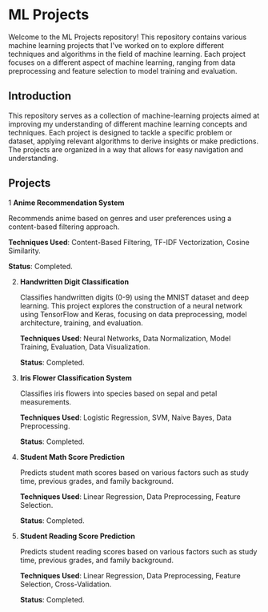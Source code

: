 # ML Projects
Welcome to the ML Projects repository! This repository contains various machine learning projects that I've worked on to explore different techniques and algorithms in the field of machine learning. Each project focuses on a different aspect of machine learning, ranging from data preprocessing and feature selection to model training and evaluation.

## Introduction
This repository serves as a collection of machine-learning projects aimed at improving my understanding of different machine learning concepts and techniques. Each project is designed to tackle a specific problem or dataset, applying relevant algorithms to derive insights or make predictions. The projects are organized in a way that allows for easy navigation and understanding.

## Projects

1 **Anime Recommendation System**  

   Recommends anime based on genres and user preferences using a content-based filtering approach.  

   **Techniques Used**: Content-Based Filtering, TF-IDF Vectorization, Cosine Similarity.  

   **Status**: Completed.

2. **Handwritten Digit Classification**
   
   Classifies handwritten digits (0-9) using the MNIST dataset and deep learning. This project explores the construction of a neural network using TensorFlow and Keras, focusing on data preprocessing, model architecture, training, and evaluation.

   **Techniques Used**: Neural Networks, Data Normalization, Model Training, Evaluation, Data Visualization.

   **Status**: Completed.

3. **Iris Flower Classification System**  

   Classifies iris flowers into species based on sepal and petal measurements.  

   **Techniques Used**: Logistic Regression, SVM, Naive Bayes, Data Preprocessing.  

   **Status**: Completed.

4. **Student Math Score Prediction**
   
   Predicts student math scores based on various factors such as study time, previous grades, and family background.

   **Techniques Used**: Linear Regression, Data Preprocessing, Feature Selection.

   **Status**: Completed.

5. **Student Reading Score Prediction**
   
   Predicts student reading scores based on various factors such as study time, previous grades, and family background.

   **Techniques Used**: Linear Regression, Data Preprocessing, Feature Selection, Cross-Validation.

   **Status**: Completed.


